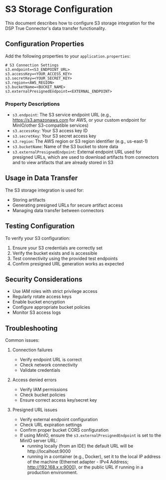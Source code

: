 # S3 Storage Configuration

This document describes how to configure S3 storage integration for the DSP True Connector's data transfer functionality.

## Configuration Properties

Add the following properties to your `application.properties`:

```properties
# S3 Connection Settings
s3.endpoint=<S3_ENDPOINT_URL>
s3.accessKey=<YOUR_ACCESS_KEY>
s3.secretKey=<YOUR_SECRET_KEY>
s3.region=<AWS_REGION>
s3.bucketName=<BUCKET_NAME>
s3.externalPresignedEndpoint=<EXTERNAL_ENDPOINT>
```

### Property Descriptions

- `s3.endpoint`: The S3 service endpoint URL (e.g., https://s3.amazonaws.com for AWS, or your custom endpoint for MinIO/other S3-compatible services)
- `s3.accessKey`: Your S3 access key ID
- `s3.secretKey`: Your S3 secret access key
- `s3.region`: The AWS region or S3 region identifier (e.g., us-east-1)
- `s3.bucketName`: Name of the S3 bucket to store data
- `s3.externalPresignedEndpoint`: External endpoint URL used for presigned URLs, which are used to download artifacts from connectors and
to view artifacts that are already stored in S3

## Usage in Data Transfer

The S3 storage integration is used for:
- Storing artifacts
- Generating presigned URLs for secure artifact access
- Managing data transfer between connectors

## Testing Configuration

To verify your S3 configuration:

1. Ensure your S3 credentials are correctly set
2. Verify the bucket exists and is accessible
3. Test connectivity using the provided test endpoints
4. Confirm presigned URL generation works as expected

## Security Considerations

- Use IAM roles with strict privilege access
- Regularly rotate access keys
- Enable bucket encryption
- Configure appropriate bucket policies
- Monitor S3 access logs

## Troubleshooting

Common issues:
1. Connection failures
   - Verify endpoint URL is correct
   - Check network connectivity
   - Validate credentials

2. Access denied errors
   - Verify IAM permissions
   - Check bucket policies
   - Ensure correct access key/secret key

3. Presigned URL issues
   - Verify external endpoint configuration
   - Check URL expiration settings
   - Confirm proper bucket CORS configuration
   - If using MinIO, ensure the `s3.externalPresignedEndpoint` is set to the MinIO server URL:
     - running locally (from an IDE) the default URL will be http://localhost:9000
     - running in a container (e.g., Docker), set it to the local IP address of the machine (Ethernet adapter - IPv4 Address; http://192.168.x.x:9000),
or the public URL if running in a production environment.
